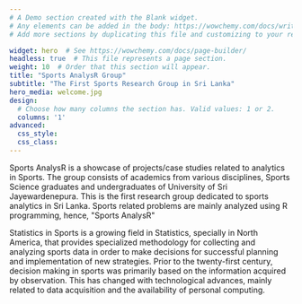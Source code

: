 ```yaml
---
# A Demo section created with the Blank widget.
# Any elements can be added in the body: https://wowchemy.com/docs/writing-markdown-latex/
# Add more sections by duplicating this file and customizing to your requirements.

widget: hero  # See https://wowchemy.com/docs/page-builder/
headless: true  # This file represents a page section.
weight: 10  # Order that this section will appear.
title: "Sports AnalysR Group"
subtitle: "The First Sports Research Group in Sri Lanka"
hero_media: welcome.jpg
design:
  # Choose how many columns the section has. Valid values: 1 or 2.
  columns: '1'
advanced:
  css_style:
  css_class:
---
```


Sports AnalysR is a showcase of projects/case studies related to analytics in Sports. The group consists of academics from various disciplines, Sports Science graduates and undergraduates of University of Sri Jayewardenepura. This is the first research group dedicated to sports analytics in Sri Lanka. Sports related problems are mainly analyzed using R programming, hence, "Sports AnalysR" 

Statistics in Sports is a growing field in Statistics, specially in North America, that provides specialized methodology for collecting and analyzing sports data in order to make decisions for successful planning and implementation of new strategies. Prior to the twenty-first century, decision making in sports was primarily based on the information acquired by observation. This has changed with technological advances, mainly related to data acquisition and the availability of personal computing.


